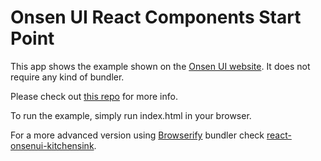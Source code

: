 # Onsen UI React Components Start Point

This app shows the example shown on the [Onsen UI website](https://onsen.io/v2/guide/react/#hello-world-with-react). It does not require any kind of bundler.

Please check out [this repo](https://github.com/OnsenUI/react-onsenui) for more info.

To run the example, simply run index.html in your browser.

For a more advanced version using [Browserify](http://browserify.org/) bundler check [react-onsenui-kitchensink](https://github.com/OnsenUI/react-onsenui-kitchensink).